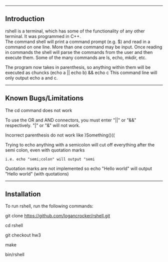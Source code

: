 -----------------------
Introduction
-----------------------
rshell is a terminal, which has some of the functionality of any other terminal. It was programmed in C++.  
The command shell will print a command prompt (e.g. $) and read in a command on one line. More than one command 
may be input.  Once reading in commands the shell will parse the commands from the user and then execute them. 
Some of the many commands are ls, echo, mkdir, etc.

The program now takes in parenthesis, so anything within them will be executed as chuncks 
	(echo a ||  echo b) && echo c
	This command line will only output echo a and c.

-----------------------
Known Bugs/Limitations
-----------------------
The cd command does not work

To use the OR and AND connectors, you must enter "||" or "&&" respectively. "|" or "&" will not work.

Incorrect parenthesis do not work like )Something()((

Trying to echo anything with a semicolon will cut off everything after the semi colon, even with quotation marks

	i.e. echo "semi;colon" will output "semi
	
Quotation marks are not implemented so echo "Hello world" will output "Hello world" (with quotations)

-----------------------
Installation
-----------------------
To run rshell, run the following commands:

git clone https://github.com/logancrocker/rshell.git

cd rshell

git checkout hw3

make

bin/rshell
